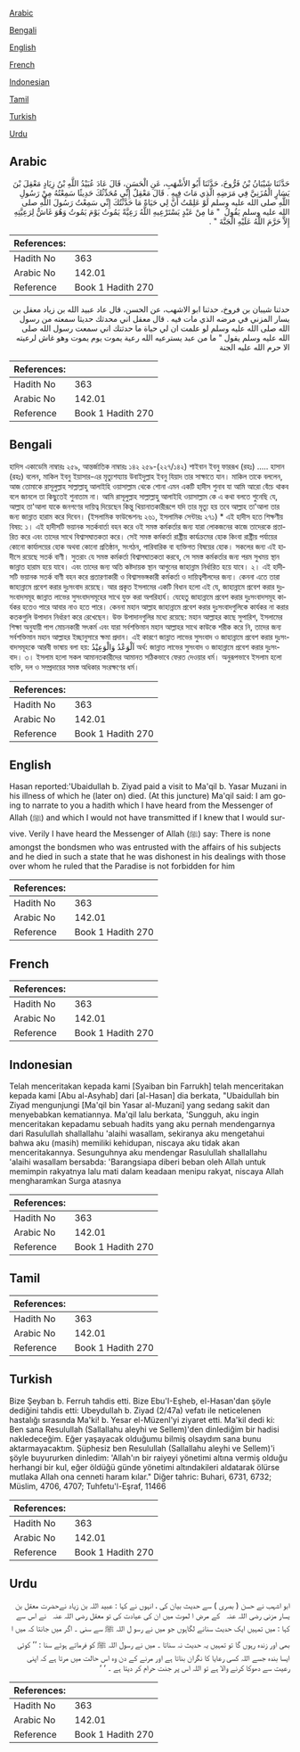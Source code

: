 [Arabic](#arabic)

[Bengali](#bengali)

[English](#english)

[French](#french)

[Indonesian](#indonesian)

[Tamil](#tamil)

[Turkish](#turkish)

[Urdu](#urdu)

## Arabic


<div dir="rtl" lang="ar" style={{fontSize:'larger',backgroundColor:'#f8f9fa',padding:20}}>
حَدَّثَنَا شَيْبَانُ بْنُ فَرُّوخَ، حَدَّثَنَا أَبُو الأَشْهَبِ، عَنِ الْحَسَنِ، قَالَ عَادَ عُبَيْدُ اللَّهِ بْنُ زِيَادٍ مَعْقِلَ بْنَ يَسَارٍ الْمُزَنِيَّ فِي مَرَضِهِ الَّذِي مَاتَ فِيهِ ‏.‏ قَالَ مَعْقِلٌ إِنِّي مُحَدِّثُكَ حَدِيثًا سَمِعْتُهُ مِنْ رَسُولِ اللَّهِ صلى الله عليه وسلم لَوْ عَلِمْتُ أَنَّ لِي حَيَاةً مَا حَدَّثْتُكَ إِنِّي سَمِعْتُ رَسُولَ اللَّهِ صلى الله عليه وسلم يَقُولُ ‏ "‏ مَا مِنْ عَبْدٍ يَسْتَرْعِيهِ اللَّهُ رَعِيَّةً يَمُوتُ يَوْمَ يَمُوتُ وَهُوَ غَاشٌّ لِرَعِيَّتِهِ إِلاَّ حَرَّمَ اللَّهُ عَلَيْهِ الْجَنَّةَ ‏"‏ ‏.‏
</div>
<div style={{backgroundColor:'#f8f9fa',padding:20, marginBottom: 10}}><table> <thead> <tr> <th>References:</th> <th></th> </tr> </thead> <tbody><tr><td>Hadith No</td><td>363</td></tr><tr><td>Arabic No</td><td>142.01</td></tr><tr><td>Reference</td><td>Book 1 Hadith 270</td></tr></tbody></table></div>


<div dir="rtl" lang="ar" style={{fontSize:'larger',backgroundColor:'#f8f9fa',padding:20}}>
حدثنا شيبان بن فروخ، حدثنا ابو الاشهب، عن الحسن، قال عاد عبيد الله بن زياد معقل بن يسار المزني في مرضه الذي مات فيه . قال معقل اني محدثك حديثا سمعته من رسول الله صلى الله عليه وسلم لو علمت ان لي حياة ما حدثتك اني سمعت رسول الله صلى الله عليه وسلم يقول " ما من عبد يسترعيه الله رعية يموت يوم يموت وهو غاش لرعيته الا حرم الله عليه الجنة
</div>
<div style={{backgroundColor:'#f8f9fa',padding:20, marginBottom: 10}}><table> <thead> <tr> <th>References:</th> <th></th> </tr> </thead> <tbody><tr><td>Hadith No</td><td>363</td></tr><tr><td>Arabic No</td><td>142.01</td></tr><tr><td>Reference</td><td>Book 1 Hadith 270</td></tr></tbody></table></div>

## Bengali


<div dir="ltr" lang="bn" style={{fontSize:'larger',backgroundColor:'#f8f9fa',padding:20}}>
হাদিস একাডেমি নাম্বারঃ ২৫৯, আন্তর্জাতিক নাম্বারঃ ১৪২ ২৫৯-(২২৭/১৪২) শাইবান ইবনু ফাররূখ (রহঃ) ..... হাসান (রহঃ) বলেন, মাকিল ইবনু ইয়াসার-এর মৃত্যুশয্যায় উবাইদুল্লাহ ইবনু যিয়াদ তার সাক্ষাতে যান। মাকিল তাকে বললেন, আজ তোমাকে রাসূলুল্লাহ সাল্লাল্লাহু আলাইহি ওয়াসাল্লাম থেকে শোনা এমন একটি হাদীস শুনাব যা আমি আরো বেঁচে থাকব বলে জানলে তা কিছুতেই শুনাতাম না। আমি রাসূলুল্লাহ সাল্লাল্লাহু আলাইহি ওয়াসাল্লাম কে এ কথা বলতে শুনেছি যে, আল্লাহ তা'আলা যাকে জনগণের দায়িত্ব দিয়েছেন কিন্তু খিয়ানাতকারীরূপে যদি তার মৃত্যু হয় তবে আল্লাহ তা'আলা তার জন্য জান্নাত হারাম করে দিবেন। (ইসলামিক ফাউন্ডেশনঃ ২৬১, ইসলামিক সেন্টারঃ ২৭১) * এই হাদীস হতে শিক্ষণীয় বিষয়: ১। এই হাদীসটি ভয়ানক সতর্কবার্তা বহন করে ওই সমস্ত কর্মকর্তার জন্য যারা লোকজনের কাজে তাদেরকে প্রতারিত করে এবং তাদের সাথে বিশ্বাসঘাতকতা করে। সেই সমস্ত কর্মকর্তা রাষ্ট্রীয় কার্যক্রমের হোক কিংবা রাষ্ট্রীয় পর্যায়ের কোনো কার্যালয়ের হোক অথবা কোনো প্রতিষ্ঠান, সংগঠন, পারিবারিক বা ব্যক্তিগত বিষয়ের হোক। সকলের জন্য এই হাদীসে রয়েছে সতর্ক বাণী। সুতরাং যে সমস্ত কর্মকর্তা বিশ্বাসঘাতকতা করবে, সে সমস্ত কর্মকর্তার জন্য পরম সুখময় স্থান জান্নাত হারাম হয়ে যাবে। এবং তাদের জন্য অতি কষ্টদায়ক স্থান আগুনের জাহান্নাম নির্ধারিত হয়ে যাবে। ২। এই হাদীসটি ভয়ানক সতর্ক বাণী বহন করে প্রতারণাকারী ও বিশ্বাসভঙ্গকারী কর্মকর্তা ও দায়িত্বশীলদের জন্য। কেননা এতে তারা জাহান্নামে প্রবেশ করার দুঃসংবাদ রয়েছে। আর প্রকৃত ইসলামের একটি বিধান হলো এই যে, জাহান্নামে প্রবেশ করার দুঃসংবাদসমূহ জান্নাত লাভের সুসংবাদসমূহের সাথে যুক্ত করা অপরিহার্য। যেহেতু জাহান্নামে প্রবেশ করার দুঃসংবাদসমূহ কার্যকর হতেও পারে আবার নাও হতে পারে। কেননা মহান আল্লাহ জাহান্নামে প্রবেশ করার দুঃসংবাদগুলিকে কার্যকর না করার কতকগুলি উপাদান নির্ধারণ করে রেখেছেন। উক্ত উপাদানগুলির মধ্যে রয়েছে: মহান আল্লাহর কাছে সুপারিশ, ইসলামের শিক্ষা অনুযায়ী পাপ মোচনকারী সৎকর্ম এবং যারা সর্বশক্তিমান মহান আল্লাহর সাথে কাউকে শরীক করে নি, তাদের জন্য সর্বশক্তিমান মহান আল্লাহর ইচ্ছানুসারে ক্ষমা প্রদান। এই কারণে জান্নাত লাভের সুসংবাদ ও জাহান্নামে প্রবেশ করার দুঃসংবাদসমূহকে আরবী ভাষায় বলা হয়: اَلْوَعْدُ وَالْوَعِيْدُ অর্থ: জান্নাত লাভের সুসংবাদ ও জাহান্নামে প্রবেশ করার দুঃসংবাদ। ৩। ইসলাম হলো সকল আমানতকারীদের আমানত সঠিকভাবে ফেরত দেওয়ার ধর্ম। অনুরূপভাবে ইসলাম হলো ব্যক্তি, দল ও সম্প্রদায়ের সমস্ত অধিকার সংরক্ষণের ধর্ম।
</div>
<div style={{backgroundColor:'#f8f9fa',padding:20, marginBottom: 10}}><table> <thead> <tr> <th>References:</th> <th></th> </tr> </thead> <tbody><tr><td>Hadith No</td><td>363</td></tr><tr><td>Arabic No</td><td>142.01</td></tr><tr><td>Reference</td><td>Book 1 Hadith 270</td></tr></tbody></table></div>

## English


<div dir="ltr" lang="en" style={{fontSize:'larger',backgroundColor:'#f8f9fa',padding:20}}>
Hasan reported:'Ubaidullah b. Ziyad paid a visit to Ma'qil b. Yasar Muzani in his illness of which he (later on) died. (At this juncture) Ma'qil said: I am going to narrate to you a hadith which I have heard from the Messenger of Allah (ﷺ) and which I would not have transmitted if I knew that I would survive. Verily I have heard the Messenger of Allah (ﷺ) say: There is none amongst the bondsmen who was entrusted with the affairs of his subjects and he died in such a state that he was dishonest in his dealings with those over whom he ruled that the Paradise is not forbidden for him
</div>
<div style={{backgroundColor:'#f8f9fa',padding:20, marginBottom: 10}}><table> <thead> <tr> <th>References:</th> <th></th> </tr> </thead> <tbody><tr><td>Hadith No</td><td>363</td></tr><tr><td>Arabic No</td><td>142.01</td></tr><tr><td>Reference</td><td>Book 1 Hadith 270</td></tr></tbody></table></div>

## French


<div dir="ltr" lang="fr" style={{fontSize:'larger',backgroundColor:'#f8f9fa',padding:20}}>

</div>
<div style={{backgroundColor:'#f8f9fa',padding:20, marginBottom: 10}}><table> <thead> <tr> <th>References:</th> <th></th> </tr> </thead> <tbody><tr><td>Hadith No</td><td>363</td></tr><tr><td>Arabic No</td><td>142.01</td></tr><tr><td>Reference</td><td>Book 1 Hadith 270</td></tr></tbody></table></div>

## Indonesian


<div dir="ltr" lang="id" style={{fontSize:'larger',backgroundColor:'#f8f9fa',padding:20}}>
Telah menceritakan kepada kami [Syaiban bin Farrukh] telah menceritakan kepada kami [Abu al-Asyhab] dari [al-Hasan] dia berkata, "Ubaidullah bin Ziyad mengunjungi [Ma'qil bin Yasar al-Muzani] yang sedang sakit dan menyebabkan kematiannya. Ma'qil lalu berkata, 'Sungguh, aku ingin menceritakan kepadamu sebuah hadits yang aku pernah mendengarnya dari Rasulullah shallallahu 'alaihi wasallam, sekiranya aku mengetahui bahwa aku (masih) memiliki kehidupan, niscaya aku tidak akan menceritakannya. Sesunguhnya aku mendengar Rasulullah shallallahu 'alaihi wasallam bersabda: 'Barangsiapa diberi beban oleh Allah untuk memimpin rakyatnya lalu mati dalam keadaan menipu rakyat, niscaya Allah mengharamkan Surga atasnya
</div>
<div style={{backgroundColor:'#f8f9fa',padding:20, marginBottom: 10}}><table> <thead> <tr> <th>References:</th> <th></th> </tr> </thead> <tbody><tr><td>Hadith No</td><td>363</td></tr><tr><td>Arabic No</td><td>142.01</td></tr><tr><td>Reference</td><td>Book 1 Hadith 270</td></tr></tbody></table></div>

## Tamil


<div dir="ltr" lang="ta" style={{fontSize:'larger',backgroundColor:'#f8f9fa',padding:20}}>

</div>
<div style={{backgroundColor:'#f8f9fa',padding:20, marginBottom: 10}}><table> <thead> <tr> <th>References:</th> <th></th> </tr> </thead> <tbody><tr><td>Hadith No</td><td>363</td></tr><tr><td>Arabic No</td><td>142.01</td></tr><tr><td>Reference</td><td>Book 1 Hadith 270</td></tr></tbody></table></div>

## Turkish


<div dir="ltr" lang="tr" style={{fontSize:'larger',backgroundColor:'#f8f9fa',padding:20}}>
Bize Şeyban b. Ferruh tahdis etti. Bize Ebu'I-Eşheb, el-Hasan'dan şöyle dediğini tahdis etti: Ubeydullah b. Ziyad (2/47a) vefatı ile neticelenen hastalığı sırasında Ma'ki! b. Yesar el-Müzenl'yi ziyaret etti. Ma'kil dedi ki: Ben sana Resulullah (Sallallahu aleyhi ve Sellem)'den dinIediğim bir hadisi nakledeceğim. Eğer yaşayacak olduğumu bilmiş olsaydım sana bunu aktarmayacaktım. Şüphesiz ben Resulullah (Sallallahu aleyhi ve Sellem)'i şöyle buyururken dinledim: 'Allah'ın bir raiyeyi yönetimi altına vermiş olduğu herhangi bir kul, eğer öldüğü günde yönetimi altındakileri aldatarak ölürse mutlaka Allah ona cenneti haram kılar." Diğer tahric: Buhari, 6731, 6732; Müslim, 4706, 4707; Tuhfetu'l-Eşraf, 11466
</div>
<div style={{backgroundColor:'#f8f9fa',padding:20, marginBottom: 10}}><table> <thead> <tr> <th>References:</th> <th></th> </tr> </thead> <tbody><tr><td>Hadith No</td><td>363</td></tr><tr><td>Arabic No</td><td>142.01</td></tr><tr><td>Reference</td><td>Book 1 Hadith 270</td></tr></tbody></table></div>

## Urdu


<div dir="rtl" lang="ur" style={{fontSize:'larger',backgroundColor:'#f8f9fa',padding:20}}>
ابو اشہب نے حسن ( بصری ) سے حدیث بیان کی ، انہوں نے کہا : عبید اللہ بن زیاد نےحضرت معقل بن یسار مزنی ‌رضی ‌اللہ ‌عنہ ‌ ‌ کے مرض ا لموت میں ان کی عیادت کی تو معقل ‌رضی ‌اللہ ‌عنہ ‌ ‌ نے اس سے کہا : میں تمہیں ایک حدیث سنانے لگاہوں جو میں نے رسو ل اللہ ﷺ سے سنی ۔ اگر میں جانتا کہ میں ا بھی اور زندہ رہوں گا تو تمہیں یہ حدیث نہ سناتا ۔ میں نے رسول اللہ ﷺ کو فرماتے ہوئے سنا : ’’ کوئی ایسا بندہ جسے اللہ کسی رعایا کا نگران بناتا ہے اور مرنے کے دن وہ اس حالت میں مرتا ہے کہ اپنی رعیت سے دھوکا کرنے والا ہے تو اللہ اس پر جنت حرام کر دیتا ہے ۔ ‘ ‘
</div>
<div style={{backgroundColor:'#f8f9fa',padding:20, marginBottom: 10}}><table> <thead> <tr> <th>References:</th> <th></th> </tr> </thead> <tbody><tr><td>Hadith No</td><td>363</td></tr><tr><td>Arabic No</td><td>142.01</td></tr><tr><td>Reference</td><td>Book 1 Hadith 270</td></tr></tbody></table></div>